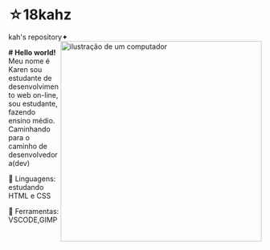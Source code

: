 # ☆18kahz
kah's repository✦
<img src="https://raw.githubusercontent.com/MicaelliMedeiros/micaellimedeiros/master/image/computer-illustration.png" alt="ilustração de um computador" min-width="400px" max-width="400px" width="400px" align="right">

<p align="left"> 
 <strong># Hello world!</strong> Meu nome é Karen sou estudante de desenvolvimento web on-line, sou estudante, fazendo ensino médio. Caminhando para o caminho de desenvolvedora(dev)
</p>

<p align="left">
  🐰 Linguagens: estudando HTML e CSS
</p>

<p align="left">
  💼 Ferramentas: VSCODE,GIMP
</p>
